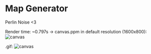 # Map Generator

Perlin Noise <3

Render time: ~0.797s -> canvas.ppm in default resolution (1600x800):
![canvas](https://user-images.githubusercontent.com/48839784/207375333-efbba70a-657d-4dda-afc5-0753b8e4909a.png)

.gif:
![canvas](https://github.com/truew1n/Map-Generator/assets/48839784/c6cf3fca-97ed-455e-b35e-15f260722047)
